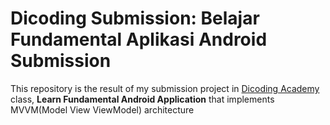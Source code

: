 # Dicoding Submission: Belajar Fundamental Aplikasi Android Submission

This repository is the result of my submission project in [Dicoding Academy](https://www.dicoding.com) class, **Learn Fundamental Android Application** that implements MVVM(Model View ViewModel) architecture
